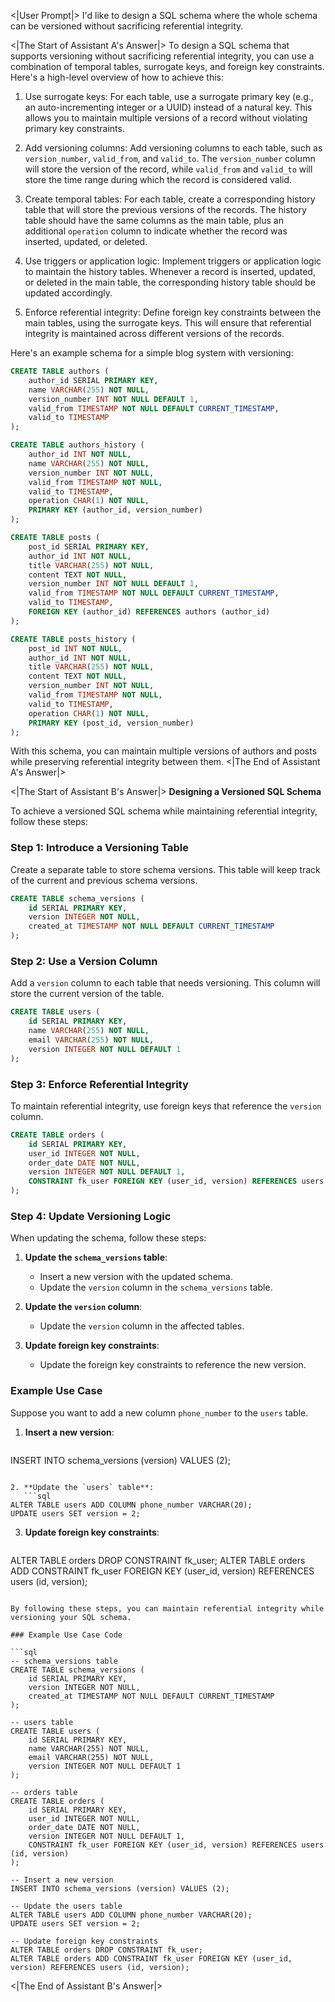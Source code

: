 <|User Prompt|>
I'd like to design a SQL schema where the whole schema can be versioned without sacrificing referential integrity. 

<|The Start of Assistant A's Answer|>
To design a SQL schema that supports versioning without sacrificing referential integrity, you can use a combination of temporal tables, surrogate keys, and foreign key constraints. Here's a high-level overview of how to achieve this:

1. Use surrogate keys: For each table, use a surrogate primary key (e.g., an auto-incrementing integer or a UUID) instead of a natural key. This allows you to maintain multiple versions of a record without violating primary key constraints.

2. Add versioning columns: Add versioning columns to each table, such as `version_number`, `valid_from`, and `valid_to`. The `version_number` column will store the version of the record, while `valid_from` and `valid_to` will store the time range during which the record is considered valid.

3. Create temporal tables: For each table, create a corresponding history table that will store the previous versions of the records. The history table should have the same columns as the main table, plus an additional `operation` column to indicate whether the record was inserted, updated, or deleted.

4. Use triggers or application logic: Implement triggers or application logic to maintain the history tables. Whenever a record is inserted, updated, or deleted in the main table, the corresponding history table should be updated accordingly.

5. Enforce referential integrity: Define foreign key constraints between the main tables, using the surrogate keys. This will ensure that referential integrity is maintained across different versions of the records.

Here's an example schema for a simple blog system with versioning:

```sql
CREATE TABLE authors (
    author_id SERIAL PRIMARY KEY,
    name VARCHAR(255) NOT NULL,
    version_number INT NOT NULL DEFAULT 1,
    valid_from TIMESTAMP NOT NULL DEFAULT CURRENT_TIMESTAMP,
    valid_to TIMESTAMP
);

CREATE TABLE authors_history (
    author_id INT NOT NULL,
    name VARCHAR(255) NOT NULL,
    version_number INT NOT NULL,
    valid_from TIMESTAMP NOT NULL,
    valid_to TIMESTAMP,
    operation CHAR(1) NOT NULL,
    PRIMARY KEY (author_id, version_number)
);

CREATE TABLE posts (
    post_id SERIAL PRIMARY KEY,
    author_id INT NOT NULL,
    title VARCHAR(255) NOT NULL,
    content TEXT NOT NULL,
    version_number INT NOT NULL DEFAULT 1,
    valid_from TIMESTAMP NOT NULL DEFAULT CURRENT_TIMESTAMP,
    valid_to TIMESTAMP,
    FOREIGN KEY (author_id) REFERENCES authors (author_id)
);

CREATE TABLE posts_history (
    post_id INT NOT NULL,
    author_id INT NOT NULL,
    title VARCHAR(255) NOT NULL,
    content TEXT NOT NULL,
    version_number INT NOT NULL,
    valid_from TIMESTAMP NOT NULL,
    valid_to TIMESTAMP,
    operation CHAR(1) NOT NULL,
    PRIMARY KEY (post_id, version_number)
);
```

With this schema, you can maintain multiple versions of authors and posts while preserving referential integrity between them.
<|The End of Assistant A's Answer|>

<|The Start of Assistant B's Answer|>
**Designing a Versioned SQL Schema**

To achieve a versioned SQL schema while maintaining referential integrity, follow these steps:

### Step 1: **Introduce a Versioning Table**

Create a separate table to store schema versions. This table will keep track of the current and previous schema versions.

```sql
CREATE TABLE schema_versions (
    id SERIAL PRIMARY KEY,
    version INTEGER NOT NULL,
    created_at TIMESTAMP NOT NULL DEFAULT CURRENT_TIMESTAMP
);
```

### Step 2: **Use a Version Column**

Add a `version` column to each table that needs versioning. This column will store the current version of the table.

```sql
CREATE TABLE users (
    id SERIAL PRIMARY KEY,
    name VARCHAR(255) NOT NULL,
    email VARCHAR(255) NOT NULL,
    version INTEGER NOT NULL DEFAULT 1
);
```

### Step 3: **Enforce Referential Integrity**

To maintain referential integrity, use foreign keys that reference the `version` column.

```sql
CREATE TABLE orders (
    id SERIAL PRIMARY KEY,
    user_id INTEGER NOT NULL,
    order_date DATE NOT NULL,
    version INTEGER NOT NULL DEFAULT 1,
    CONSTRAINT fk_user FOREIGN KEY (user_id, version) REFERENCES users (id, version)
);
```

### Step 4: **Update Versioning Logic**

When updating the schema, follow these steps:

1. **Update the `schema_versions` table**:
   - Insert a new version with the updated schema.
   - Update the `version` column in the `schema_versions` table.

2. **Update the `version` column**:
   - Update the `version` column in the affected tables.

3. **Update foreign key constraints**:
   - Update the foreign key constraints to reference the new version.

### Example Use Case

Suppose you want to add a new column `phone_number` to the `users` table.

1. **Insert a new version**:
   ```sql
INSERT INTO schema_versions (version) VALUES (2);
```

2. **Update the `users` table**:
   ```sql
ALTER TABLE users ADD COLUMN phone_number VARCHAR(20);
UPDATE users SET version = 2;
```

3. **Update foreign key constraints**:
   ```sql
ALTER TABLE orders DROP CONSTRAINT fk_user;
ALTER TABLE orders ADD CONSTRAINT fk_user FOREIGN KEY (user_id, version) REFERENCES users (id, version);
```

By following these steps, you can maintain referential integrity while versioning your SQL schema.

### Example Use Case Code

```sql
-- schema_versions table
CREATE TABLE schema_versions (
    id SERIAL PRIMARY KEY,
    version INTEGER NOT NULL,
    created_at TIMESTAMP NOT NULL DEFAULT CURRENT_TIMESTAMP
);

-- users table
CREATE TABLE users (
    id SERIAL PRIMARY KEY,
    name VARCHAR(255) NOT NULL,
    email VARCHAR(255) NOT NULL,
    version INTEGER NOT NULL DEFAULT 1
);

-- orders table
CREATE TABLE orders (
    id SERIAL PRIMARY KEY,
    user_id INTEGER NOT NULL,
    order_date DATE NOT NULL,
    version INTEGER NOT NULL DEFAULT 1,
    CONSTRAINT fk_user FOREIGN KEY (user_id, version) REFERENCES users (id, version)
);

-- Insert a new version
INSERT INTO schema_versions (version) VALUES (2);

-- Update the users table
ALTER TABLE users ADD COLUMN phone_number VARCHAR(20);
UPDATE users SET version = 2;

-- Update foreign key constraints
ALTER TABLE orders DROP CONSTRAINT fk_user;
ALTER TABLE orders ADD CONSTRAINT fk_user FOREIGN KEY (user_id, version) REFERENCES users (id, version);
```
<|The End of Assistant B's Answer|>